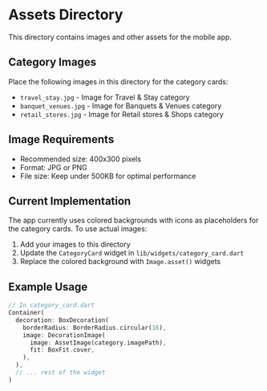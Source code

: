 # Assets Directory

This directory contains images and other assets for the mobile app.

## Category Images

Place the following images in this directory for the category cards:

- `travel_stay.jpg` - Image for Travel & Stay category
- `banquet_venues.jpg` - Image for Banquets & Venues category  
- `retail_stores.jpg` - Image for Retail stores & Shops category

## Image Requirements

- Recommended size: 400x300 pixels
- Format: JPG or PNG
- File size: Keep under 500KB for optimal performance

## Current Implementation

The app currently uses colored backgrounds with icons as placeholders for the category cards. To use actual images:

1. Add your images to this directory
2. Update the `CategoryCard` widget in `lib/widgets/category_card.dart`
3. Replace the colored background with `Image.asset()` widgets

## Example Usage

```dart
// In category_card.dart
Container(
  decoration: BoxDecoration(
    borderRadius: BorderRadius.circular(16),
    image: DecorationImage(
      image: AssetImage(category.imagePath),
      fit: BoxFit.cover,
    ),
  ),
  // ... rest of the widget
)
```
